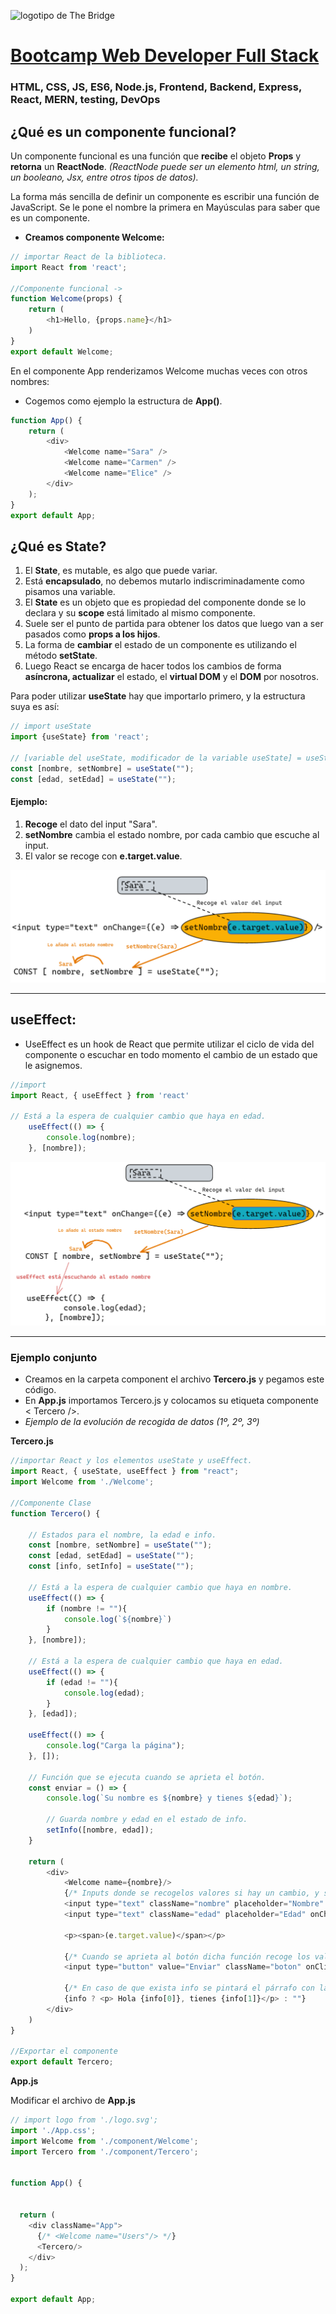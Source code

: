 
![logotipo de The Bridge](https://user-images.githubusercontent.com/27650532/77754601-e8365180-702b-11ea-8bed-5bc14a43f869.png  "logotipo de The Bridge")


# [Bootcamp Web Developer Full Stack](https://www.thebridge.tech/bootcamps/bootcamp-fullstack-developer/)

### HTML, CSS,  JS, ES6, Node.js, Frontend, Backend, Express, React, MERN, testing, DevOps

## ¿Qué es un componente funcional?

Un componente funcional es una función que **recibe** el objeto **Props** y **retorna** un **ReactNode**. *(ReactNode puede ser un elemento html, un string, un booleano, Jsx, entre otros tipos de datos).*

La forma más sencilla de definir un componente es escribir una función de JavaScript. Se le pone el nombre la primera en Mayúsculas para saber que es un componente.

* **Creamos componente Welcome:**
```js
// importar React de la biblioteca.
import React from 'react';

//Componente funcional -> 
function Welcome(props) {
    return (
        <h1>Hello, {props.name}</h1>
    )
}
export default Welcome;
```

En el componente App renderizamos Welcome muchas veces con otros nombres:

* Cogemos como ejemplo la estructura de **App()**.
```js
function App() {
    return (
        <div>
            <Welcome name="Sara" />
            <Welcome name="Carmen" />
            <Welcome name="Elice" />
        </div>
    );
}
export default App;
```
## ¿Qué es State?

1. El **State**, es mutable, es algo que puede variar.
2. Está **encapsulado**, no debemos mutarlo indiscriminadamente como pisamos una variable. 
3. El **State** es un objeto que es propiedad del componente donde se lo declara y su **scope** está limitado al mismo componente. 
4. Suele ser el punto de partida para obtener los datos que luego van a ser pasados como **props a los hijos**.
5. La forma de **cambiar** el estado de un componente es utilizando el método **setState**. 
6. Luego React se encarga de hacer todos los cambios de forma **asíncrona, actualizar** el estado, el **virtual DOM** y el **DOM** por nosotros.

Para poder utilizar **useState** hay que importarlo primero, y la estructura suya es así:

```js
// import useState
import {useState} from 'react';

// [variable del useState, modificador de la variable useState] = useState(Valor inicial de su variable).
const [nombre, setNombre] = useState("");
const [edad, setEdad] = useState("");
```
#### Ejemplo:

1. **Recoge** el dato del input "Sara".
2. **setNombre** cambia el estado nombre, por cada cambio que escuche al input.
3. El valor se recoge con **e.target.value**.


![ejemplo estado](../../../assets/core/clase33/estado.png)
* * *
## useEffect: 

* UseEffect es un hook de React que permite utilizar el ciclo de vida del componente o escuchar en todo momento el cambio de un estado que le asignemos.

```js
//import
import React, { useEffect } from 'react'

// Está a la espera de cualquier cambio que haya en edad.
    useEffect(() => {
        console.log(nombre);
    }, [nombre]);
```
![ejemplo estado](../../../assets/core/clase33/effect.png)


* * *

### Ejemplo conjunto

* Creamos en la carpeta component el archivo **Tercero.js** y pegamos este código.
* En **App.js** importamos Tercero.js y colocamos su etiqueta componente < Tercero />.
* *Ejemplo de la evolución de recogida de datos (1º, 2º, 3º)*

**Tercero.js**

```js
//importar React y los elementos useState y useEffect.
import React, { useState, useEffect } from "react";
import Welcome from './Welcome';

//Componente Clase
function Tercero() {

    // Estados para el nombre, la edad e info.
    const [nombre, setNombre] = useState("");
    const [edad, setEdad] = useState("");
    const [info, setInfo] = useState("");

    // Está a la espera de cualquier cambio que haya en nombre.
    useEffect(() => {
        if (nombre != ""){
            console.log(`${nombre}`)
        } 
    }, [nombre]);

    // Está a la espera de cualquier cambio que haya en edad.
    useEffect(() => {
        if (edad != ""){
            console.log(edad);
        } 
    }, [edad]);

    useEffect(() => {
        console.log("Carga la página");
    }, []);

    // Función que se ejecuta cuando se aprieta el botón.
    const enviar = () => {
        console.log(`Su nombre es ${nombre} y tienes ${edad}`);

        // Guarda nombre y edad en el estado de info.
        setInfo([nombre, edad]);
    }

    return (
        <div>
            <Welcome name={nombre}/>
            {/* Inputs donde se recogelos valores si hay un cambio, y se mete al state. */}
            <input type="text" className="nombre" placeholder="Nombre" onChange={(e) => setNombre(e.target.value)} />
            <input type="text" className="edad" placeholder="Edad" onChange={(e) => setEdad(e.target.value)} />

            <p><span>(e.target.value)</span></p>

            {/* Cuando se aprieta al botón dicha función recoge los valores de los states nombre y edad y los mete en info */}
            <input type="button" value="Enviar" className="boton" onClick={() => enviar()} />

            {/* En caso de que exista info se pintará el párrafo con la información del user.*/}
            {info ? <p> Hola {info[0]}, tienes {info[1]}</p> : ""}
        </div>
    )
}

//Exportar el componente
export default Tercero;
```
**App.js**

Modificar el archivo de **App.js**

```js
// import logo from './logo.svg';
import './App.css';
import Welcome from './component/Welcome';
import Tercero from './component/Tercero';


function App() {

  
  return (
    <div className="App">
      {/* <Welcome name="Users"/> */}
      <Tercero/>
    </div>
  );
}

export default App;
```




